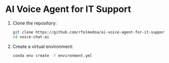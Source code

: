 # AI Voice Agent for IT Support

1. Clone the repository:

   ```bash
   git clone https://github.com/rfolmedoa/ai-voice-agent-for-it-support.git
   cd voice-chat-ai
   ```

2. Create a virtual environment: 

   ```bash
   conda env create -f environment.yml
   ```